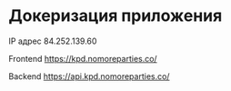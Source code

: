 # Докеризация приложения

IP адрес 84.252.139.60

Frontend https://kpd.nomoreparties.co/

Backend https://api.kpd.nomoreparties.co/
